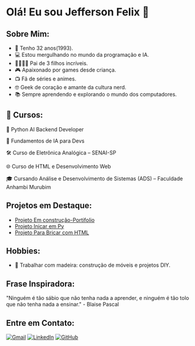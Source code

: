 # Olá! Eu sou Jefferson  Felix 👋

## Sobre Mim:
- 🎉 Tenho 32 anos(1993).
- 💻 Estou mergulhando no mundo da programação e IA.
- 👨‍👩‍👧‍👦 Pai de 3 filhos incríveis.
- 🎮 Apaixonado por games desde criança.
- 📺 Fã de séries e animes.
- 🤓 Geek de coração e amante da cultura nerd.
- 📚 Sempre aprendendo e explorando o mundo dos computadores.



## 📘 Cursos:
 
🐍 Python AI Backend Developer

🧠 Fundamentos de IA para Devs

🛠️ Curso de Eletrônica Analógica – SENAI-SP

🌐 Curso de HTML e Desenvolvimento Web

🎓 Cursando Análise e Desenvolvimento de Sistemas (ADS) – Faculdade Anhambi Murubim


## Projetos em Destaque:
- [Projeto Em construção-Portifolio](https://jeffersonjaily.github.io/dio-portifolio/)
- [Projeto Inicar em Py](https://github.com/jeffersonjaily/calculador_imc.py)
- [Projeto Para Bricar com HTML](https://github.com/jeffersonjaily/tabela-orcamentos-familiar)

## Hobbies:
- 🔨 Trabalhar com madeira: construção de móveis e projetos DIY.

## Frase Inspiradora:
"Ninguém é tão sábio que não tenha nada a aprender, e ninguém é tão tolo que não tenha nada a ensinar." - Blaise Pascal

## Entre em Contato:
[![Gmail](https://img.icons8.com/color/50/000000/gmail-new.png)](jeffersson.jaily@gmail.com)
[![LinkedIn](https://img.icons8.com/color/55/000000/linkedin.png)](https://www.linkedin.com/in/jefferson-jaily-felix-456979b3/)
[![GitHub](https://img.icons8.com/ios-filled/50/ffffff/github.png)](https://github.com/jeffersonjaily)
